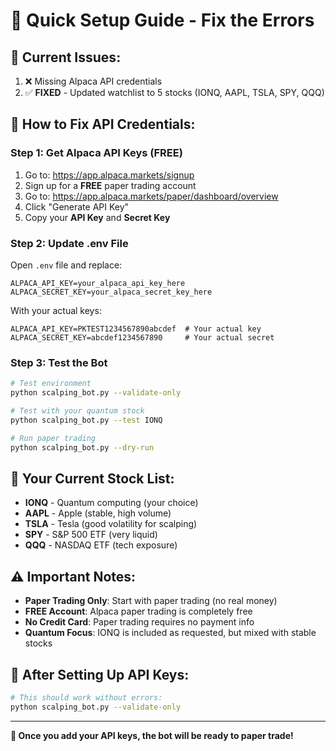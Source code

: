 # 🔑 Quick Setup Guide - Fix the Errors

## 🚨 **Current Issues:**
1. ❌ Missing Alpaca API credentials
2. ✅ **FIXED** - Updated watchlist to 5 stocks (IONQ, AAPL, TSLA, SPY, QQQ)

## 🔧 **How to Fix API Credentials:**

### **Step 1: Get Alpaca API Keys (FREE)**
1. Go to: https://app.alpaca.markets/signup
2. Sign up for a **FREE** paper trading account
3. Go to: https://app.alpaca.markets/paper/dashboard/overview
4. Click "Generate API Key"
5. Copy your **API Key** and **Secret Key**

### **Step 2: Update .env File**
Open `.env` file and replace:
```env
ALPACA_API_KEY=your_alpaca_api_key_here
ALPACA_SECRET_KEY=your_alpaca_secret_key_here
```

With your actual keys:
```env
ALPACA_API_KEY=PKTEST1234567890abcdef  # Your actual key
ALPACA_SECRET_KEY=abcdef1234567890     # Your actual secret
```

### **Step 3: Test the Bot**
```bash
# Test environment
python scalping_bot.py --validate-only

# Test with your quantum stock
python scalping_bot.py --test IONQ

# Run paper trading
python scalping_bot.py --dry-run
```

## 🎯 **Your Current Stock List:**
- **IONQ** - Quantum computing (your choice)
- **AAPL** - Apple (stable, high volume)
- **TSLA** - Tesla (good volatility for scalping)
- **SPY** - S&P 500 ETF (very liquid)
- **QQQ** - NASDAQ ETF (tech exposure)

## ⚠️ **Important Notes:**
- **Paper Trading Only**: Start with paper trading (no real money)
- **FREE Account**: Alpaca paper trading is completely free
- **No Credit Card**: Paper trading requires no payment info
- **Quantum Focus**: IONQ is included as requested, but mixed with stable stocks

## 🚀 **After Setting Up API Keys:**
```bash
# This should work without errors:
python scalping_bot.py --validate-only
```

---
**🎯 Once you add your API keys, the bot will be ready to paper trade!**
